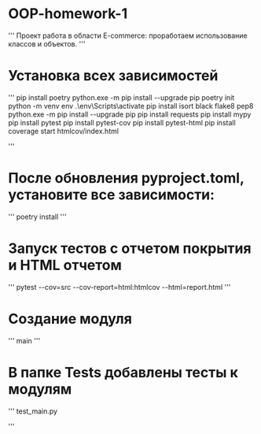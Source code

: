 # OOP-homework-1
'''
Проект работа в области E-commerce:
проработаем использование классов 
и объектов.
'''
# Установка всех зависимостей 
'''
pip install poetry
python.exe -m pip install --upgrade pip
poetry init
python -m venv env 
.\env\Scripts\activate
pip install isort black flake8 pep8
python.exe -m pip install --upgrade pip
pip install requests
pip install mypy
pip install pytest
pip install pytest-cov
pip install pytest-html
pip install coverage
start htmlcov/index.html

'''
# После обновления pyproject.toml, установите все зависимости:
'''
poetry install
'''
# Запуск тестов с отчетом покрытия и HTML отчетом
'''
pytest --cov=src --cov-report=html:htmlcov --html=report.html
'''

# Создание модуля
'''
main
'''
# В папке Tests добавлены тесты к модулям
'''
test_main.py

'''